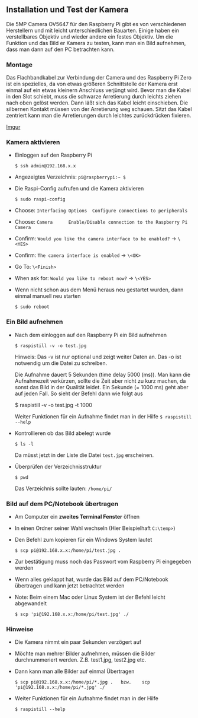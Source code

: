 ##  Installation und Test der Kamera

Die 5MP Camera OV5647 für den Raspberry Pi gibt es von verschiedenen Herstellern und mit leicht unterschiedlichen Bauarten.
Einige haben ein verstellbares Objektiv und wieder andere ein festes Objektiv.
Um die Funktion und das Bild er Kamera zu testen, kann man ein Bild aufnehmen, dass man dann auf den PC betrachten kann.

### Montage

Das Flachbandkabel zur Verbindung der Camera und des Raspberry Pi Zero ist ein spezielles,
da von etwas größeren Schnittstelle der Kamera erst einmal auf ein etwas kleinern Anschluss verjüngt wird.
Bevor man die Kabel in den Slot schiebt, muss die schwarze Arretierung durch leichts ziehen nach oben gelöst werden.
Dann läßt sich das Kabel leicht einschieben. Die silbernen Kontakt müssen von der Arretierung weg schauen.
Sitzt das Kabel zentriert kann man die Arretierungen durch leichtes zurückdrücken fixieren. 

[Imgur](https://i.imgur.com/exqHrU4.jpg)

### Kamera aktivieren 

- Einloggen auf den Raspberry Pi

      $ ssh admin@192.168.x.x
      
- Angezeigtes Verzeichnis: `pi@raspberrypi:~ $`
    
- Die Raspi-Config aufrufen und die Kamera aktivieren

      $ sudo raspi-config
    
- Choose: `Interfacing Options  Configure connections to peripherals` 
- Choose: `Camera      Enable/Disable connection to the Raspberry Pi Camera`
- Confirm: `Would you like the camera interface to be enabled?` -> `\<YES>` 
- Confirm: `The camera interface is enabled` -> `\<OK>`
- Go To: `\<Finish>`
- When ask for: `Would you like to reboot now?` -> `\<YES>`
- Wenn nicht schon aus dem Menü heraus neu gestartet wurden, dann einmal manuell neu starten 

      $ sudo reboot
      
### Ein Bild aufnehmen 

- Nach dem einloggen auf den Raspberry Pi ein Bild aufnehmen 

      $ raspistill -v -o test.jpg

  Hinweis: Das -v ist nur optional und zeigt weiter Daten an. Das -o ist notwendig um die Datei zu schreiben.
  
  Die Aufnahme dauert 5 Sekunden (time delay 5000 (ms)). Man kann die Aufnahmezeit verkürzen, sollte die Zeit aber nicht zu kurz machen, da sonst das Bild in der Qualität leidet. Ein Sekunde (= 1000 ms) geht aber auf jeden Fall. So sieht der Befehl dann wie folgt aus
    
   $ raspistill -v -o test.jpg -t 1000
   
  Weiter Funktionen für ein Aufnahme findet man in der Hilfe `$ raspistill --help`
  
- Kontrollieren ob das Bild abelegt wurde

      $ ls -l
      
  Da müsst jetzt in der Liste die Datei `test.jpg` erscheinen.
  
- Überprüfen der Verzeichnisstruktur

      $ pwd
   
  Das Verzeichnis sollte lauten: `/home/pi/`
  
 ### Bild auf dem PC/Notebook übertragen
 
 - Am Computer ein **zweites Terminal Fenster** öffnen 
 - In einen Ordner seiner Wahl wechseln (Hier Beispielhaft `C:\temp>`)
 - Den Befehl zum kopieren für ein Windows System lautet

       $ scp pi@192.168.x.x:/home/pi/test.jpg .
      
 - Zur bestätigung muss noch das Passwort vom Raspberry Pi eingegeben werden

 - Wenn alles geklappt hat, wurde das Bild auf dem PC/Notebook übertragen und kann jetzt betrachtet werden
      
 - Note: Beim einem Mac oder Linux System ist der Befehl leicht abgewandelt

       $ scp 'pi@192.168.x.x:/home/pi/test.jpg' ./
      
### Hinweise

- Die Kamera nimmt ein paar Sekunden verzögert auf
- Möchte man mehrer Bilder aufnehmen, müssen die Bilder durchnummeriert werden. Z.B. test1.jpg, test2.jpg etc.
- Dann kann man alle Bilder auf einmal Übertragen 

      $ scp pi@192.168.x.x:/home/pi/*.jpg .   bzw.    scp 'pi@192.168.x.x:/home/pi/*.jpg' ./
      
- Weiter Funktionen für ein Aufnahme findet man in der Hilfe

      $ raspistill --help





